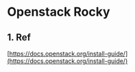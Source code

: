 # Openstack Rocky

## 1. Ref

[https://docs.openstack.org/install-guide/](https://docs.openstack.org/install-guide/)